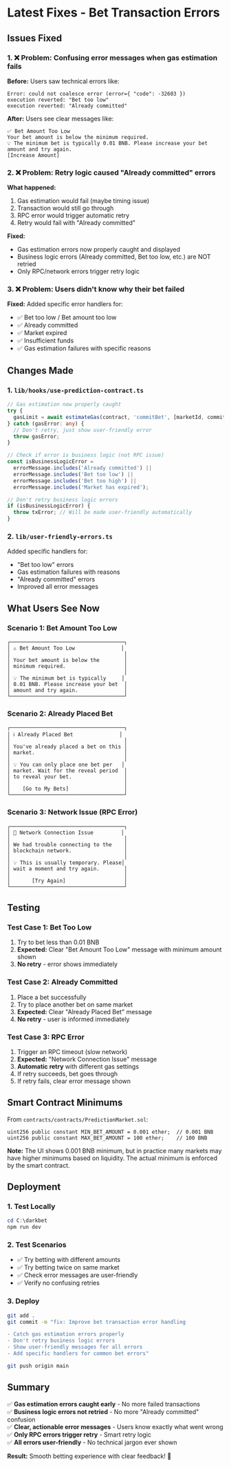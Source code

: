 # Latest Fixes - Bet Transaction Errors

## Issues Fixed

### 1. ❌ **Problem**: Confusing error messages when gas estimation fails

**Before:** Users saw technical errors like:

```
Error: could not coalesce error (error={ "code": -32603 })
execution reverted: "Bet too low"
execution reverted: "Already committed"
```

**After:** Users see clear messages like:

```
✅ Bet Amount Too Low
Your bet amount is below the minimum required.
💡 The minimum bet is typically 0.01 BNB. Please increase your bet amount and try again.
[Increase Amount]
```

### 2. ❌ **Problem**: Retry logic caused "Already committed" errors

**What happened:**

1. Gas estimation would fail (maybe timing issue)
2. Transaction would still go through
3. RPC error would trigger automatic retry
4. Retry would fail with "Already committed"

**Fixed:**

- Gas estimation errors now properly caught and displayed
- Business logic errors (Already committed, Bet too low, etc.) are NOT retried
- Only RPC/network errors trigger retry logic

### 3. ❌ **Problem**: Users didn't know why their bet failed

**Fixed:** Added specific error handlers for:

- ✅ Bet too low / Bet amount too low
- ✅ Already committed
- ✅ Market expired
- ✅ Insufficient funds
- ✅ Gas estimation failures with specific reasons

## Changes Made

### 1. `lib/hooks/use-prediction-contract.ts`

```typescript
// Gas estimation now properly caught
try {
  gasLimit = await estimateGas(contract, 'commitBet', [marketId, commitHash]);
} catch (gasError: any) {
  // Don't retry, just show user-friendly error
  throw gasError;
}

// Check if error is business logic (not RPC issue)
const isBusinessLogicError =
  errorMessage.includes('Already committed') ||
  errorMessage.includes('Bet too low') ||
  errorMessage.includes('Bet too high') ||
  errorMessage.includes('Market has expired');

// Don't retry business logic errors
if (isBusinessLogicError) {
  throw txError; // Will be made user-friendly automatically
}
```

### 2. `lib/user-friendly-errors.ts`

Added specific handlers for:

- "Bet too low" errors
- Gas estimation failures with reasons
- "Already committed" errors
- Improved all error messages

## What Users See Now

### Scenario 1: Bet Amount Too Low

```
┌─────────────────────────────────────┐
│ ⚠️ Bet Amount Too Low               │
│                                     │
│ Your bet amount is below the        │
│ minimum required.                   │
│                                     │
│ 💡 The minimum bet is typically     │
│ 0.01 BNB. Please increase your bet  │
│ amount and try again.               │
└─────────────────────────────────────┘
```

### Scenario 2: Already Placed Bet

```
┌─────────────────────────────────────┐
│ ℹ️ Already Placed Bet               │
│                                     │
│ You've already placed a bet on this │
│ market.                             │
│                                     │
│ 💡 You can only place one bet per   │
│ market. Wait for the reveal period  │
│ to reveal your bet.                 │
│                                     │
│    [Go to My Bets]                  │
└─────────────────────────────────────┘
```

### Scenario 3: Network Issue (RPC Error)

```
┌─────────────────────────────────────┐
│ 🔌 Network Connection Issue         │
│                                     │
│ We had trouble connecting to the    │
│ blockchain network.                 │
│                                     │
│ 💡 This is usually temporary. Please│
│ wait a moment and try again.        │
│                                     │
│       [Try Again]                   │
└─────────────────────────────────────┘
```

## Testing

### Test Case 1: Bet Too Low

1. Try to bet less than 0.01 BNB
2. **Expected:** Clear "Bet Amount Too Low" message with minimum amount shown
3. **No retry** - error shows immediately

### Test Case 2: Already Committed

1. Place a bet successfully
2. Try to place another bet on same market
3. **Expected:** Clear "Already Placed Bet" message
4. **No retry** - user is informed immediately

### Test Case 3: RPC Error

1. Trigger an RPC timeout (slow network)
2. **Expected:** "Network Connection Issue" message
3. **Automatic retry** with different gas settings
4. If retry succeeds, bet goes through
5. If retry fails, clear error message shown

## Smart Contract Minimums

From `contracts/contracts/PredictionMarket.sol`:

```solidity
uint256 public constant MIN_BET_AMOUNT = 0.001 ether;  // 0.001 BNB
uint256 public constant MAX_BET_AMOUNT = 100 ether;    // 100 BNB
```

**Note:** The UI shows 0.001 BNB minimum, but in practice many markets may have higher minimums based on liquidity. The actual minimum is enforced by the smart contract.

## Deployment

### 1. Test Locally

```powershell
cd C:\darkbet
npm run dev
```

### 2. Test Scenarios

- ✅ Try betting with different amounts
- ✅ Try betting twice on same market
- ✅ Check error messages are user-friendly
- ✅ Verify no confusing retries

### 3. Deploy

```bash
git add .
git commit -m "fix: Improve bet transaction error handling

- Catch gas estimation errors properly
- Don't retry business logic errors
- Show user-friendly messages for all errors
- Add specific handlers for common bet errors"

git push origin main
```

## Summary

✅ **Gas estimation errors caught early** - No more failed transactions  
✅ **Business logic errors not retried** - No more "Already committed" confusion  
✅ **Clear, actionable error messages** - Users know exactly what went wrong  
✅ **Only RPC errors trigger retry** - Smart retry logic  
✅ **All errors user-friendly** - No technical jargon ever shown

**Result:** Smooth betting experience with clear feedback! 🎯
